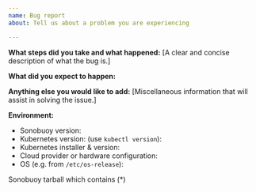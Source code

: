 ```yaml
---
name: Bug report
about: Tell us about a problem you are experiencing

---
```


**What steps did you take and what happened:**
[A clear and concise description of what the bug is.]

**What did you expect to happen:**

**Anything else you would like to add:**
[Miscellaneous information that will assist in solving the issue.]

**Environment:**

- Sonobuoy version: 
- Kubernetes version: (use `kubectl version`):
- Kubernetes installer & version:
- Cloud provider or hardware configuration:
- OS (e.g. from `/etc/os-release`): 

Sonobuoy tarball which contains (*)
